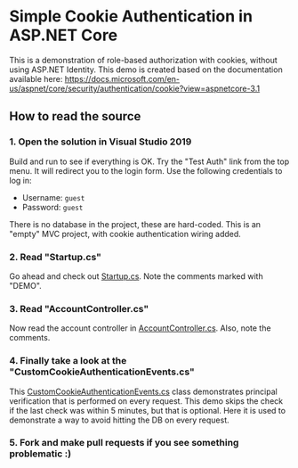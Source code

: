 # Simple Cookie Authentication in ASP.NET Core

This is a demonstration of role-based authorization with cookies, without using ASP.NET Identity. This demo is created based on the documentation available here: https://docs.microsoft.com/en-us/aspnet/core/security/authentication/cookie?view=aspnetcore-3.1

## How to read the source

### 1. Open the solution in Visual Studio 2019

Build and run to see if everything is OK. Try the "Test Auth" link from the top menu. It will redirect you to the login form. Use the following credentials to log in:

- Username: `guest`
- Password: `guest`

There is no database in the project, these are hard-coded. This is an "empty" MVC project, with cookie authentication wiring added.

### 2. Read "Startup.cs"

Go ahead and check out [Startup.cs](DemoCookieAuth/Startup.cs). Note the comments marked with "DEMO".

### 3. Read "AccountController.cs"

Now read the account controller in [AccountController.cs](DemoCookieAuth/Controllers/AccountController.cs). Also, note the comments.

### 4. Finally take a look at the "CustomCookieAuthenticationEvents.cs"

This [CustomCookieAuthenticationEvents.cs](DemoCookieAuth/CustomCookieAuthenticationEvents.cs) class demonstrates principal verification that is performed on every request. This demo skips the check if the last check was within 5 minutes, but that is optional. Here it is used to demonstrate a way to avoid hitting the DB on every request.

### 5. Fork and make pull requests if you see something problematic :)
